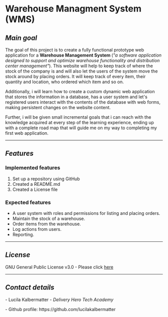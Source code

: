 <h1>Warehouse Managment System (WMS) </h1>

<h2> <em> Main goal </em></h2> 

<p> The goal of this project is to create a fully functional prototype web application for a <strong> Warehouse Management System </strong> (<em>"a software application designed to support and optimize warehouse functionality and distribution center management"</em>). This website will help to keep track of where the stock of the company is and will also let the users of the system move the stock around by placing orders. It will keep track of every item, their quantity and location, who ordered which item and so on. 
</p>
<p> Additionally, i will learn how to create a custom dynamic web application that stores the information in a database, has a user system and let's registered users interact with the contents of the database with web forms, making persistent changes on the website content.
</p>

<p> Further, i will be given small incremental goals that i can reach with the knowledge acquired at every step of the learning experience, ending up with a complete road map that will guide me on my way to completing my first web application.</p>

<hr> 

<h2> <em> Features </em> </h2>

<h3> Implemented features</h3>

 <ol> 
   <li> Set up a repository using GitHub </li>
   <li> Created a README.md </li>
   <li> Created a License file</li>
</ol>

<h3> Expected features</h3>

  <ul>
   <li> A user system with roles and permissions for listing and placing orders. </li>
   <li> Maintain the stock of a warehouse.</li>
   <li> Order items from the warehouse.</li>
   <li> Log actions from users. </li>
   <li> Reporting. </li>
 </ul>
 
 <hr>
<h2> <em> License </em> </h2>

<p> GNU General Public License v3.0 - Please click <a href= "https://choosealicense.com/licenses/gpl-3.0/" target="_blank"> here </a> </p>

<hr>
<strong> <em> <h2> Contact details </h2> </em> </strong>

   <p> - Lucila Kalbermatter - <em> Delivery Hero Tech Academy </em> </p>
   <p> - Github profile: https://github.com/lucilakalbermatter </p>

